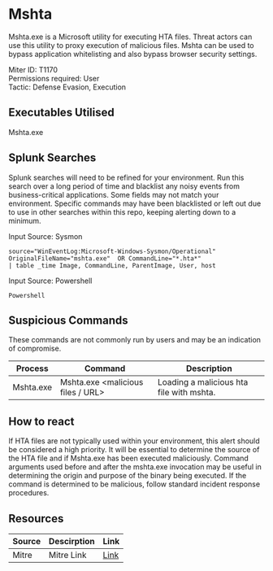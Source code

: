 # Mshta
Mshta.exe is a Microsoft utility for executing HTA files. Threat actors can use this utility to proxy execution of malicious files. Mshta can be used to bypass application whitelisting and also bypass browser security settings. 

Miter ID: T1170  
Permissions required: User  
Tactic: Defense Evasion, Execution

## Executables Utilised
Mshta.exe


## Splunk Searches
Splunk searches will need to be refined for your environment. Run this search over a long period of time and blacklist any noisy events from business-critical applications. Some fields may not match your environment. Specific commands may have been blacklisted or left out due to use in other searches within this repo, keeping alerting down to a minimum.

Input Source: Sysmon
```
source="WinEventLog:Microsoft-Windows-Sysmon/Operational"
OriginalFileName="mshta.exe"  OR CommandLine="*.hta*"
| table _time Image, CommandLine, ParentImage, User, host
```
Input Source: Powershell
```
Powershell
```

## Suspicious Commands
These commands are not commonly run by users and may be an indication of compromise.

| Process  | Command | Description
| ------------- | ------------- | -------- | 
|Mshta.exe |Mshta.exe <malicious files / URL> |Loading a malicious hta file with mshta. |

## How to react
If HTA files are not typically used within your environment, this alert should be considered a high priority. It will be essential to determine the source of the HTA file and if Mshta.exe has been executed maliciously. Command arguments used before and after the mshta.exe invocation may be useful in determining the origin and purpose of the binary being executed. If the command is determined to be malicious, follow standard incident response procedures. 

## Resources

| Source | Descirption | Link | 
| --- | --- | --- |
|Mitre |Mitre Link |[Link](https://attack.mitre.org/techniques/T1170/) |
